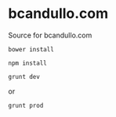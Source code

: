 bcandullo.com
=============

Source for bcandullo.com

`bower install`

`npm install`

`grunt dev`

or

`grunt prod`